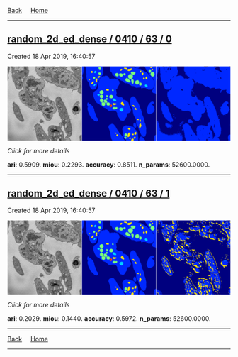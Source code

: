 
[Back](..)&nbsp;&nbsp;&nbsp;&nbsp;&nbsp;[Home](https://leapmanlab.github.io/snapshots)

---

<div class="summary"><a href="0"><h2>random_2d_ed_dense / 0410 / 63 / 0</h2></a><p>Created 18 Apr 2019, 16:40:57
</p><a href="0"><img src="0/media/summary.png" align="center"></a><p>
<i>Click for more details</i>
</p></div>

**ari**: 0.5909. **miou**: 0.2293. **accuracy**: 0.8511. **n_params**: 52600.0000. 

---

<div class="summary"><a href="1"><h2>random_2d_ed_dense / 0410 / 63 / 1</h2></a><p>Created 18 Apr 2019, 16:40:57
</p><a href="1"><img src="1/media/summary.png" align="center"></a><p>
<i>Click for more details</i>
</p></div>

**ari**: 0.2029. **miou**: 0.1440. **accuracy**: 0.5972. **n_params**: 52600.0000. 

---

[Back](..)&nbsp;&nbsp;&nbsp;&nbsp;&nbsp;[Home](https://leapmanlab.github.io/snapshots)

---